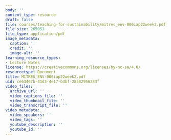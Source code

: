 ```yaml
---
body: ''
content_type: resource
draft: false
file: courses/teaching-for-sustainability/mitres_env-006iap22week2.pdf
file_size: 265051
file_type: application/pdf
image_metadata:
  caption: ''
  credit: ''
  image-alt: ''
learning_resource_types:
- Lecture Notes
license: https://creativecommons.org/licenses/by-nc-sa/4.0/
resourcetype: Document
title: MITRES_ENV-006iap22week2.pdf
uid: ce63467b-41d3-4e17-b3bf-28582956283f
video_files:
  archive_url: ''
  video_captions_file: ''
  video_thumbnail_file: ''
  video_transcript_file: ''
video_metadata:
  video_speakers: ''
  video_tags: ''
  youtube_description: ''
  youtube_id: ''
---
```

